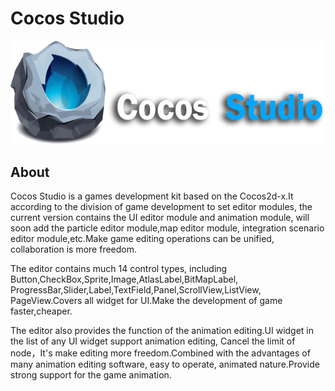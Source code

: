# Cocos Studio

![](start/about_cocostudio/res/CocosStudio.png)

## About

Cocos Studio is a games development kit based on the Cocos2d-x.It according to the division of game development to set editor modules, the current version contains the UI editor module and animation module, will soon add the particle editor module,map editor module, integration scenario editor module,etc.Make game editing operations can be unified, collaboration is more freedom.

The editor contains much 14 control types, including Button,CheckBox,Sprite,Image,AtlasLabel,BitMapLabel, ProgressBar,Slider,Label,TextField,Panel,ScrollView,ListView, PageView.Covers all widget for UI.Make  the development of game faster,cheaper.

The editor also provides the function of the animation editing.UI widget in the list of any UI widget support animation editing, Cancel the limit of node，It's make editing more freedom.Combined with the advantages of many animation editing software, easy to operate, animated nature.Provide strong support for the game animation.

